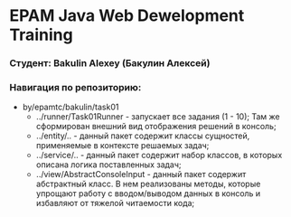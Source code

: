 # EPAM Java Web Dewelopment Training
### Студент: Bakulin Alexey (Бакулин Алексей)
### Навигация по репозиторию:
* by/epamtc/bakulin/task01
    * ../runner/Task01Runner - запускает все задания (1 - 10); Там же сформирован внешний вид отображения решений в консоль;
    * ../entity/.. - данный пакет содержит классы сущностей, применяемые в контексте решаемых задач;
    * ../service/.. - данный пакет содержит набор классов, в которых описана логика поставленных задач;
    * ../view/AbstractConsoleInput - данный пакет содержит абстрактный класс. В нем реализованы методы, которые упрощают работу с вводом/выводом данных в консоль и избавляют от тяжелой читаемости кода;
